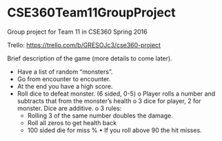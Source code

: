 # CSE360Team11GroupProject
Group project for Team 11 in CSE360 Spring 2016 

Trello: https://trello.com/b/GRESOJc3/cse360-project

Brief description of the game (more details to come later).

-	Have a list of random “monsters”. 
-	Go from encounter to encounter. 
-	At the end you have a high score. 
-	Roll dice to defeat monster. (6 sided, 0-5)
  o	Player rolls a number and subtracts that from the monster’s health
  o	3 dice for player, 2 for monster. Dice are additive.
  o	3 rules:
      - Rolling 3 of the same number doubles the damage. 
      -	Roll all zeros to get health back
      - 100 sided die for miss % 
          •	If you roll above 90 the hit misses. 

